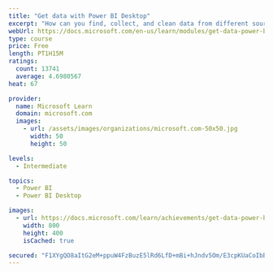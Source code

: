 ```yaml
---
title: "Get data with Power BI Desktop"
excerpt: "How can you find, collect, and clean data from different sources? Power BI is a tool for making sense of your data. You will learn tricks to make data-gathering easier."
webUrl: https://docs.microsoft.com/en-us/learn/modules/get-data-power-bi/
type: course
price: Free
length: PT1H15M
ratings:
  count: 13741
  average: 4.6980567
heat: 67

provider:
  name: Microsoft Learn
  domain: microsoft.com
  images:
    - url: /assets/images/organizations/microsoft.com-50x50.jpg
      width: 50
      height: 50

levels:
  - Intermediate

topics:
  - Power BI
  - Power BI Desktop

images:
  - url: https://docs.microsoft.com/learn/achievements/get-data-power-bi-desktop-social.png
    width: 800
    height: 400
    isCached: true

secured: "F1XYgQO8aItG2eM+ppuW4FzBuzE5lRd6LfD+mBi+hJndv5Om/E3cpKUaCoIbBMvku140/gywbZpN9Q8aIleUztk9TyTCM+P0Fys+7vwaxyQQm4CKSsN5z+Cc3HdhAbosHzFN4V3M2PQthT0qnMFq4q1tT5EbgzTUgECeR9fVebzE/9KCC7zlMpIBXyPzuvH2DLVTzkdCCgL9eAW+B/l4OF9OIFiqDvfsuL1JI3nldN/Lsv5muL1ALgOoD+yb3oUgZMR9d3c8Zw+gkaBptg0EZyRNG6juaXswZ2vB5TvYLgt4p6P6UOp2lmHW5/zzIpVqYX7UTU67ry50q0iAiQ/hu/hH/8w610Jk/y8J7ORH8So5/yHwPZ+WxFdRUzxj28tn6PtxpVzhy5vSEYm5XJxMiIcHr0dWGe0noJGJFUCcnuM3Eh1s0QbTrX2fZRw4Ty3G;7jLPBSqx+cPL6yp9bJbQtw=="
---
```


